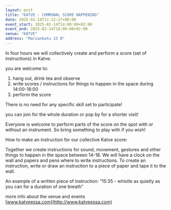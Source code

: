 ```yaml
---
layout: post
title: "KATVE - COMMUNAL SCORE HAPPENING"
date: 2025-02-18T11:12:17+00:00
event_start: 2025-02-14T14:00:00+02:00
event_end: 2025-02-14T18:00:00+02:00
venue: "KATVE"
address: "Mariankatu 15 B"
---
```


In four hours we will collectively create and perform a score (set of instructions) in Katve.   
  
you are welcome to:  
1. hang out, drink tea and observe  
2. write scores / instructions for things to happen in the space during 14:00-18:00  
3. perform the score  
  
There is no need for any specific skill set to participate!  
  
you can join for the whole duration or pop by for a shorter visit!  
  
Everyone is welcome to perform parts of the score on the spot with or without an instrument. So bring something to play with if you wish!  
  
How to make an instruction for our collective Katve score:   
  
Together we create instructions for sound, movement, gestures and other things to happen in the space between 14-18. We will have a clock on the wall and papers and pens where to write instructions. To create an instruction, write or draw an instruction to a piece of paper and tape it to the wall.   
  
An example of a written piece of instruction: “15:35 - whistle as quietly as you can for a duration of one breath”   
  
more info about the venue and events  
[www.katveessa.com](http://www.katveessa.com)
